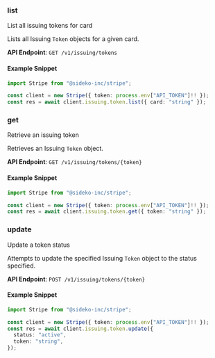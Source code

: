 
### list <a name="list"></a>
List all issuing tokens for card

<p>Lists all Issuing <code>Token</code> objects for a given card.</p>

**API Endpoint**: `GET /v1/issuing/tokens`

#### Example Snippet

```typescript
import Stripe from "@sideko-inc/stripe";

const client = new Stripe({ token: process.env["API_TOKEN"]!! });
const res = await client.issuing.token.list({ card: "string" });
```

### get <a name="get"></a>
Retrieve an issuing token

<p>Retrieves an Issuing <code>Token</code> object.</p>

**API Endpoint**: `GET /v1/issuing/tokens/{token}`

#### Example Snippet

```typescript
import Stripe from "@sideko-inc/stripe";

const client = new Stripe({ token: process.env["API_TOKEN"]!! });
const res = await client.issuing.token.get({ token: "string" });
```

### update <a name="update"></a>
Update a token status

<p>Attempts to update the specified Issuing <code>Token</code> object to the status specified.</p>

**API Endpoint**: `POST /v1/issuing/tokens/{token}`

#### Example Snippet

```typescript
import Stripe from "@sideko-inc/stripe";

const client = new Stripe({ token: process.env["API_TOKEN"]!! });
const res = await client.issuing.token.update({
  status: "active",
  token: "string",
});
```
